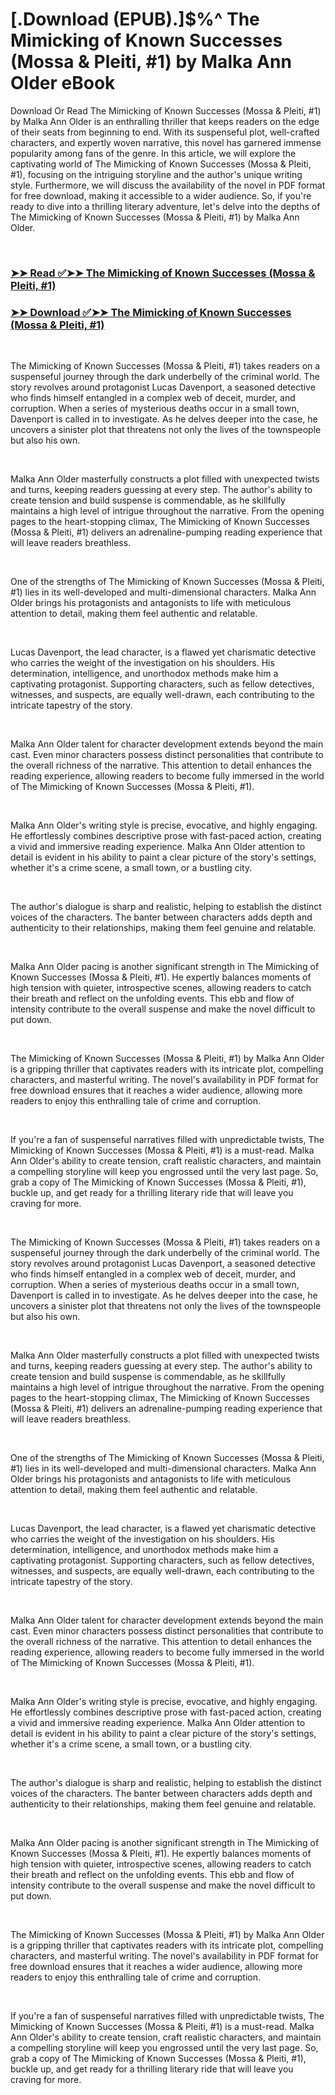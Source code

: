# [.Download (EPUB).]$%^ The Mimicking of Known Successes (Mossa & Pleiti, #1) by Malka Ann Older eBook

<p>Download Or Read The Mimicking of Known Successes (Mossa & Pleiti, #1) by Malka Ann Older is an enthralling thriller that keeps readers on the edge of their seats from beginning to end. With its suspenseful plot, well-crafted characters, and expertly woven narrative, this novel has garnered immense popularity among fans of the genre. In this article, we will explore the captivating world of The Mimicking of Known Successes (Mossa & Pleiti, #1), focusing on the intriguing storyline and the author's unique writing style. Furthermore, we will discuss the availability of the novel in PDF format for free download, making it accessible to a wider audience. So, if you're ready to dive into a thrilling literary adventure, let's delve into the depths of The Mimicking of Known Successes (Mossa & Pleiti, #1) by Malka Ann Older.</p>
<p>&nbsp;</p>

### [➤➤ Read ✅➤➤ The Mimicking of Known Successes (Mossa & Pleiti, #1)](https://thehelpfulbooks.blogspot.com/id/60784309)

### [➤➤ Download ✅➤➤ The Mimicking of Known Successes (Mossa & Pleiti, #1)](https://thehelpfulbooks.blogspot.com/id/60784309)

<p>&nbsp;</p>
<p>The Mimicking of Known Successes (Mossa & Pleiti, #1) takes readers on a suspenseful journey through the dark underbelly of the criminal world. The story revolves around protagonist Lucas Davenport, a seasoned detective who finds himself entangled in a complex web of deceit, murder, and corruption. When a series of mysterious deaths occur in a small town, Davenport is called in to investigate. As he delves deeper into the case, he uncovers a sinister plot that threatens not only the lives of the townspeople but also his own.</p>
<p>&nbsp;</p>
<p>Malka Ann Older masterfully constructs a plot filled with unexpected twists and turns, keeping readers guessing at every step. The author's ability to create tension and build suspense is commendable, as he skillfully maintains a high level of intrigue throughout the narrative. From the opening pages to the heart-stopping climax, The Mimicking of Known Successes (Mossa & Pleiti, #1) delivers an adrenaline-pumping reading experience that will leave readers breathless.</p>
<p>&nbsp;</p>
<p>One of the strengths of The Mimicking of Known Successes (Mossa & Pleiti, #1) lies in its well-developed and multi-dimensional characters. Malka Ann Older brings his protagonists and antagonists to life with meticulous attention to detail, making them feel authentic and relatable.</p>
<p>&nbsp;</p>
<p>Lucas Davenport, the lead character, is a flawed yet charismatic detective who carries the weight of the investigation on his shoulders. His determination, intelligence, and unorthodox methods make him a captivating protagonist. Supporting characters, such as fellow detectives, witnesses, and suspects, are equally well-drawn, each contributing to the intricate tapestry of the story.</p>
<p>&nbsp;</p>
<p>Malka Ann Older talent for character development extends beyond the main cast. Even minor characters possess distinct personalities that contribute to the overall richness of the narrative. This attention to detail enhances the reading experience, allowing readers to become fully immersed in the world of The Mimicking of Known Successes (Mossa & Pleiti, #1).</p>
<p>&nbsp;</p>
<p>Malka Ann Older's writing style is precise, evocative, and highly engaging. He effortlessly combines descriptive prose with fast-paced action, creating a vivid and immersive reading experience. Malka Ann Older attention to detail is evident in his ability to paint a clear picture of the story's settings, whether it's a crime scene, a small town, or a bustling city.</p>
<p>&nbsp;</p>
<p>The author's dialogue is sharp and realistic, helping to establish the distinct voices of the characters. The banter between characters adds depth and authenticity to their relationships, making them feel genuine and relatable.</p>
<p>&nbsp;</p>
<p>Malka Ann Older pacing is another significant strength in The Mimicking of Known Successes (Mossa & Pleiti, #1). He expertly balances moments of high tension with quieter, introspective scenes, allowing readers to catch their breath and reflect on the unfolding events. This ebb and flow of intensity contribute to the overall suspense and make the novel difficult to put down.</p>
<p>&nbsp;</p>
<p>The Mimicking of Known Successes (Mossa & Pleiti, #1) by Malka Ann Older is a gripping thriller that captivates readers with its intricate plot, compelling characters, and masterful writing. The novel's availability in PDF format for free download ensures that it reaches a wider audience, allowing more readers to enjoy this enthralling tale of crime and corruption.</p>
<p>&nbsp;</p>
<p>If you're a fan of suspenseful narratives filled with unpredictable twists, The Mimicking of Known Successes (Mossa & Pleiti, #1) is a must-read. Malka Ann Older's ability to create tension, craft realistic characters, and maintain a compelling storyline will keep you engrossed until the very last page. So, grab a copy of The Mimicking of Known Successes (Mossa & Pleiti, #1), buckle up, and get ready for a thrilling literary ride that will leave you craving for more.</p>
<p>&nbsp;</p>
<p>The Mimicking of Known Successes (Mossa & Pleiti, #1) takes readers on a suspenseful journey through the dark underbelly of the criminal world. The story revolves around protagonist Lucas Davenport, a seasoned detective who finds himself entangled in a complex web of deceit, murder, and corruption. When a series of mysterious deaths occur in a small town, Davenport is called in to investigate. As he delves deeper into the case, he uncovers a sinister plot that threatens not only the lives of the townspeople but also his own.</p>
<p>&nbsp;</p>
<p>Malka Ann Older masterfully constructs a plot filled with unexpected twists and turns, keeping readers guessing at every step. The author's ability to create tension and build suspense is commendable, as he skillfully maintains a high level of intrigue throughout the narrative. From the opening pages to the heart-stopping climax, The Mimicking of Known Successes (Mossa & Pleiti, #1) delivers an adrenaline-pumping reading experience that will leave readers breathless.</p>
<p>&nbsp;</p>
<p>One of the strengths of The Mimicking of Known Successes (Mossa & Pleiti, #1) lies in its well-developed and multi-dimensional characters. Malka Ann Older brings his protagonists and antagonists to life with meticulous attention to detail, making them feel authentic and relatable.</p>
<p>&nbsp;</p>
<p>Lucas Davenport, the lead character, is a flawed yet charismatic detective who carries the weight of the investigation on his shoulders. His determination, intelligence, and unorthodox methods make him a captivating protagonist. Supporting characters, such as fellow detectives, witnesses, and suspects, are equally well-drawn, each contributing to the intricate tapestry of the story.</p>
<p>&nbsp;</p>
<p>Malka Ann Older talent for character development extends beyond the main cast. Even minor characters possess distinct personalities that contribute to the overall richness of the narrative. This attention to detail enhances the reading experience, allowing readers to become fully immersed in the world of The Mimicking of Known Successes (Mossa & Pleiti, #1).</p>
<p>&nbsp;</p>
<p>Malka Ann Older's writing style is precise, evocative, and highly engaging. He effortlessly combines descriptive prose with fast-paced action, creating a vivid and immersive reading experience. Malka Ann Older attention to detail is evident in his ability to paint a clear picture of the story's settings, whether it's a crime scene, a small town, or a bustling city.</p>
<p>&nbsp;</p>
<p>The author's dialogue is sharp and realistic, helping to establish the distinct voices of the characters. The banter between characters adds depth and authenticity to their relationships, making them feel genuine and relatable.</p>
<p>&nbsp;</p>
<p>Malka Ann Older pacing is another significant strength in The Mimicking of Known Successes (Mossa & Pleiti, #1). He expertly balances moments of high tension with quieter, introspective scenes, allowing readers to catch their breath and reflect on the unfolding events. This ebb and flow of intensity contribute to the overall suspense and make the novel difficult to put down.</p>
<p>&nbsp;</p>
<p>The Mimicking of Known Successes (Mossa & Pleiti, #1) by Malka Ann Older is a gripping thriller that captivates readers with its intricate plot, compelling characters, and masterful writing. The novel's availability in PDF format for free download ensures that it reaches a wider audience, allowing more readers to enjoy this enthralling tale of crime and corruption.</p>
<p>&nbsp;</p>
<p>If you're a fan of suspenseful narratives filled with unpredictable twists, The Mimicking of Known Successes (Mossa & Pleiti, #1) is a must-read. Malka Ann Older's ability to create tension, craft realistic characters, and maintain a compelling storyline will keep you engrossed until the very last page. So, grab a copy of The Mimicking of Known Successes (Mossa & Pleiti, #1), buckle up, and get ready for a thrilling literary ride that will leave you craving for more.</p>
<p>&nbsp;</p>
